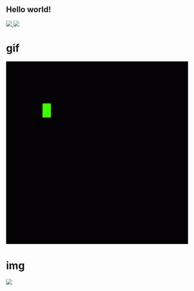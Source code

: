 ## Hello world!
<div>
  <a href="https://github.com/Verdantfe">
  <img height="180em" src="https://github-readme-stats.vercel.app/api?username=Verdantfe&show_icons=true&theme=dracula&include_all_commits=true&count_private=true"/>
  <img height="180em" src="https://github-readme-stats.vercel.app/api/top-langs/?username=Verdantfe&layout=compact&langs_count=10&theme=dracula"/>
  </a>
</div>

# gif

![GIF](https://github.com/Verdantfe/verdantfe/blob/main/gif.gif)


# img
<div>
<a hef="https://wa.me/+5514998366369"> <img src="[BadgeURLAqui](https://img.shields.io/badge/WhatsApp-25D366?style=for-the-badge&logo=whatsapp&logoColor=white)" /> </a>
</div>

